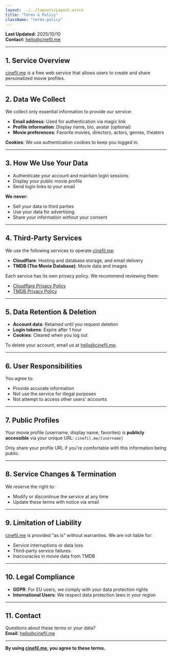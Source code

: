 ```yaml
---
layout: ../../layouts/Layout.astro
title: "Terms & Policy"
className: "terms-policy"
---
```


**Last Updated:** 2025/10/10  
**Contact:** [hello@cinefil.me](mailto:hello@cinefil.me?subject=Contact:)

---

## 1. Service Overview

[cinefil.me](https://cinefil.me/) is a free web service that allows users to create and share personalized movie profiles.

---

## 2. Data We Collect

We collect only essential information to provide our service:

- **Email address**: Used for authentication via magic link
- **Profile information**: Display name, bio, avatar (optional)
- **Movie preferences**: Favorite movies, directors, actors, genres, theaters

**Cookies**: We use authentication cookies to keep you logged in.

---

## 3. How We Use Your Data

- Authenticate your account and maintain login sessions
- Display your public movie profile
- Send login links to your email

**We never:**

- Sell your data to third parties
- Use your data for advertising
- Share your information without your consent

---

## 4. Third-Party Services

We use the following services to operate [cinefil.me](https://cinefil.me/):

- **Cloudflare**: Hosting and database storage, and email delivery
- **TMDB (The Movie Database)**: Movie data and images

Each service has its own privacy policy. We recommend reviewing them:

- [Cloudflare Privacy Policy](https://www.cloudflare.com/privacypolicy/)
- [TMDB Privacy Policy](https://www.themoviedb.org/privacy-policy)

---

## 5. Data Retention & Deletion

- **Account data**: Retained until you request deletion
- **Login tokens**: Expire after 1 hour
- **Cookies**: Cleared when you log out

To delete your account, email us at [hello@cinefil.me](mailto:hello@cinefil.me?subject=Contact:).

---

## 6. User Responsibilities

You agree to:

- Provide accurate information
- Not use the service for illegal purposes
- Not attempt to access other users' accounts

---

## 7. Public Profiles

Your movie profile (username, display name, favorites) is **publicly accessible** via your unique URL: `cinefil.me/[username]`

Only share your profile URL if you're comfortable with this information being public.

---

## 8. Service Changes & Termination

We reserve the right to:

- Modify or discontinue the service at any time
- Update these terms with notice via email

---

## 9. Limitation of Liability

[cinefil.me](https://cinefil.me/) is provided "as is" without warranties. We are not liable for:

- Service interruptions or data loss
- Third-party service failures
- Inaccuracies in movie data from TMDB

---

## 10. Legal Compliance

- **GDPR**: For EU users, we comply with your data protection rights
- **International Users**: We respect data protection laws in your region

---

## 11. Contact

Questions about these terms or your data?  
**Email:** [hello@cinefil.me](mailto:hello@cinefil.me?subject=Contact:)

---

**By using [cinefil.me](https://cinefil.me/), you agree to these terms.**
